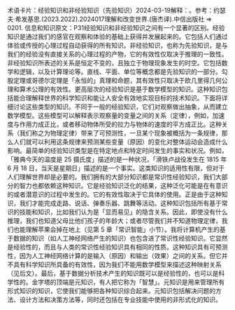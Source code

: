 

术语卡片：经验知识和非经验知识（先验知识）2024-03-19解释：。参考：约瑟夫·希发基思.(2023.2022).2024017理解和改变世界.(唐杰译).中信出版社 => 0201. 信息和知识原文：P31经验知识和非经验知识之间有一个显著的区别。经验知识是通过我们的感官在观察和体验的基础上获得并发展起来的。它包括人们通过体验或传授的心理过程自动获得的所有知识。非经验知识，也称为先验知识，是与我们的经验没有直接关系的心理过程的产物，它的有效性仅取决于推理的一致性。非经验知识所表述的关系是恒定不变的，且独立于物理现象发生的时空。它包括数学和逻辑，以及计算理论等。直线、平面、单位等概念都是先验知识的一部分。勾股定理或哥德尔定理是「永恒的」真理和命题，其有效性只取决于欧几里得几何公理和算术公理的有效性。更高层次的经验知识是基于数学模型的知识。这种知识包括能合理解释世界的科学知识和能让人安全有效地实现目标的技术知识。下面将详细讨论这些类型的知识。不同于一般的经验知识，它们对观察做出抽象，从而建立数学模型。这些模型可以解释表示观察量的变量之间的关系（定律），例如，加速度与作用力成正比，或者移动物体所受的拉力与物体的速度的平方成正比。这种关系（我们称之为物理定律）带来了可预测性，一旦某个现象被概括为一条规律，那么人们就可以利用这条规律来预测某些变量（原因）的变化对整体运动会造成什么影响。最简单的经验知识类型是在特定地点和特定时间发生的事实和状况。例如，「雅典今天的温度是 25 摄氏度」描述的是一种状况，「滑铁卢战役发生在 1815 年 6 月 18 日，当天是星期日」描述的是一个事实。这类知识的适用性有限，但对于人们理解世界却是必要的。我们拥有的大部分知识都是常识性经验知识，我们大部分的智力也都依赖这种知识。它是经验知识泛化的结果，这种泛化可能是在有意识的或者潜意识的过程中发生的。它的有效性取决于它具体的使用。正是由于这种知识，我们才能完成走路、说话、弹奏乐器、跳舞等活动。这种知识包括所有基于常识的技能和知识，比如我们认为是「显而易见」的隐含关系。因此，即使没有什么推理，我们也知道父母比他们孩子的年龄大；或者尽管我们并不知道物理定律，我们也能理解苹果会掉在地上（见第 5 章「常识智能」小节）。我将计算机产生的基于数据的知识（如人工神经网络产生的知识）也包含进了常识性经验知识。它显然是经验性的，而且与人类的常识性经验知识具有相同的性质。这种知识具有可预测性，因为人工神经网络计算的是输入（原因）和输出（效果）之间的关系。但它并不具有科学知识所具备的有效性，因为我们不能用数学模型来描述这种映射关系（见后文）。最后，基于数据分析技术产生的知识既可以是经验性的，也可以是科学性的。金字塔的顶端是元知识，有人把它称为「智慧」。元知识是用来管理所有形式知识的知识，它使我们能够把各种知识综合起来。元知识包括解决问题的方法、设计方法和决策方法等，同时还包括在专业技能中使用的非形式化的知识。